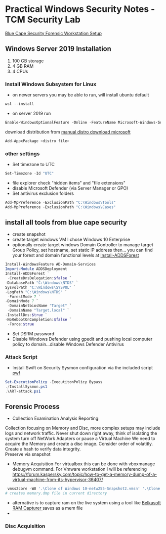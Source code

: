 # Practical Windows Security Notes -TCM Security Lab

[ Blue Cape Security Forensic Workstation Setup ](https://bluecapesecurity.com/build-your-forensic-workstation/)

## Windows Server 2019 Installation
1. 100 GB storage
2. 4 GB RAM
3. 4 CPUs

### Install Windows Subsystem for Linux

- on newer servers you may be able to run, will install ubuntu default
```powershell
wsl --install
```
- on server 2019 run 

```powershell
Enable-WindowsOptionalFeature -Online -FeatureName Microsoft-Windows-Subsystem-Linux
```
download distribution from [ manual distro download microsoft ](https://docs.microsoft.com/en-us/windows/wsl/install-manual#downloading-distributions)

```powershell
Add-AppxPackage <distro file>
```
### other settings
- Set timezone to UTC 
```powershell
Set-Timezone -Id "UTC"
```
- file explorer check "hidden items" and "file extensions"
- disable Microsoft Defender (via Server Manager or GPO)
- Set antivirus exclusion folders
```powershell
Add-MpPreference -ExclusionPath "C:\Windows\Tools"
Add-MpPreference -ExclusionPath "C:\Windows\Cases"
```
## install all tools from blue cape security
- create snapshot
- create target windows VM I chose Windows 10 Enterprise
- optionally create target windows Domain Controller to manage target Group Policy, set hostname, set static IP address then...
  you can find your forest and domain functional levels at [ Install-ADDSForest ](https://learn.microsoft.com/en-us/powershell/module/addsdeployment/install-addsforest?view=windowsserver2022-ps)
```powershell
Install-WindowsFeature AD-Domain-Services
Import-Module ADDSDeployment
Install-ADDSForest `
 -CreateDnsDelegation:$false `
-DatabasePath "C:\Windows\NTDS" `
SysvolPath "C:\Windows\SYSVOL" `
-LogPath "C:\Windows\NTDS" `
 -ForestMode 7 `
-DomainMode 7 `
 -DomainNetbiosName "Target" `
 -DomainName "Target.local" `
-InstallDns:$true `
-NoRebootOnCompletion:$false `
 -Force:$true
```
- Set DSRM password
- Disable Windows Defender using gpedit and pushing local computer policy to domain...disable Windows Defender Antivirus

### Attack Script
- Install Swift on Security Sysmon configuration via the included script
[ pwf ](https://github.com/bluecapesecurity/PWF)
``` powershell
Set-ExecutionPolicy -ExecutitonPolicy Bypass
./InstallSysmon.ps1
.\ART-attack.ps1

```
## Forensic Process
- Collection Examination Analysis Reporting
  
Collection focusing on Memory and Disc, more complex setups may include logs and network traffic.  Never shut down right away, think of isolating the system turn off NetWork Adapters or pause a Virtual Machine
We need to acquire the Memory and create a disc image. Consider order of volatitly. Create a hash to verify data integrity.  
Preserve via snapshot 
- Memory Acquisition
  For virtualbox this can be done with vboxmanage debugvm command.  For Vmware workstation I will be referencing [ https://forum.kaspersky.com/topic/how-to-get-a-memory-dump-of-a-virtual-machine-from-its-hypervisor-36407/ ](https://forum.kaspersky.com/topic/how-to-get-a-memory-dump-of-a-virtual-machine-from-its-hypervisor-36407/)
```powershell
 vmss2core -W8 '.\Clone of Windows 10-netw255-Snapshot2.vmsn' '.\Clone of Windows 10-netw255-Snapshot2.vmem'
# creates memory.dmp file in current directory 
```
- alternative is to capture ram on the live system using a tool like [ Belkasoft RAM Capturer ](https://belkasoft.com/ram-capturer) saves as a mem file
- 
### Disc Acquisition


